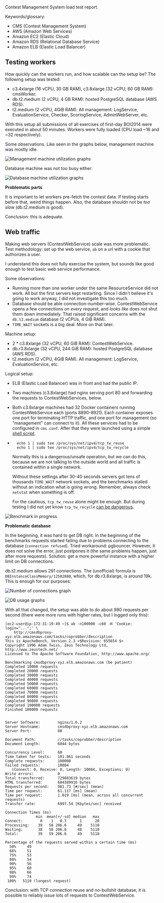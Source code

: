 Contest Management System load test report.

Keywords/glossary:

* CMS (Contest Management System)
* AWS (Amazon Web Services)
* Amazon EC2 (Elastic Cloud)
* Amazon RDS (Relational Database Service)
* Amazon ELB (Elastic Load Balancer)

Testing workers
---------------

How quickly can the workers run, and how scalable can the setup be? The
following setup was tested:

* c3.4xlarge (16 vCPU, 30 GB RAM), c3.8xlarge (32 vCPU, 60 GB RAM): cmsWorker.
* db.t2.medium (2 vCPU, 4 GB RAM): hosted PostgreSQL database (AWS RDS).
* t2.medium (2 vCPU, 4GiB RAM). All management: LogService,
  EvaluationService, Checker, ScoringService, AdminWebServer, etc.

With this setup all submissions of all exercises of first-day BOI2014 were
executed in about 50 minutes. Workers were fully loaded (CPU load ~16 and ~32
respectively).

Some observations. Like seen in the graphs below, management machine was mostly idle.

![Management machine utilization graphs](https://cloud.githubusercontent.com/assets/107720/4853135/3416cfbc-6083-11e4-8787-1c50850d4118.png)

Database machine was not too busy either:

![Database machine utilization graphs](https://cloud.githubusercontent.com/assets/107720/4853139/342328fc-6083-11e4-8eaa-73b79995c424.png)

**Problematic parts**

It is important to let workers pre-fetch the contest data. If testing starts
before that, weird things happen. Also, the database shouldn not be *too slow*
(db.t2.medium is good).

Conclusion: this is adequate.

Web traffic
-----------

Making web servers (ContestWebService) scale was more problematic. Test
methodology: set up the web service, ``ab`` on a url with a cookie that
authorizes a user.

I understand this does not fully exercise the system, but sounds like good
enough to test basic web service performance.

Some observations:

* Running more than one worker under the same ResourceService did not work.
  All but the first servers kept restarting. Since I didn't believe it's going
  to work anyway, I did not investigate this too much.
* Database should be able connection-number-wise. ContestWebService opens a few
  connections *on every request*, and *looks like* does not shut them down
  immediately. That raised significant concerns with the ``db.t2.medium`` database
  (2 vCPUs, 4 GiB RAM).
* ``TIME_WAIT`` sockets is a big deal. More on that later.

Machine setup:

* 2 * c3.8xlarge (32 vCPU, 60 GiB RAM): ContestWebService.
* db.r3.8xlarge (32 vCPU, 244 GiB RAM): hosted PostgreSQL database (AWS RDS).
* t2.medium (2 vCPU, 4GiB RAM). All management: LogService, EvaluationService, etc.

Logical setup:

* ELB (Elastic Load Balancer) was in front and had the public IP.
* Two machines (c3.8xlarge) had nginx serving port 80 and forwarding the
  requests to ContestWebServices, below.
* Both c3.8xlarge machines had 32 Docker containers running ContestWebService
  each (ports 8890-8921). Each container exposes one port for terminating HTTP
  traffic, and one port for management (so "management" can connect to it). All
  these services had to be configured in ``cms.conf``.  After that they were
  launched using a simple
  [shell script](https://github.com/Motiejus/cms_docker/blob/boi2014/dockers).
* ```
    echo 1 | sudo tee /proc/sys/net/ipv4/tcp_tw_reuse
    echo 1 | sudo tee /proc/sys/net/ipv4/tcp_tw_recycle
  ```
  Normally this is a dangerous/unsafe operation, but we can do this, because we
  are not talking to the outside world and all traffic is contained within a
  single network.

  Without these settings after 30-40 seconds servers got tens of thousands
  ``TIME_WAIT`` network sockets, and the benchmarks stalled without an
  indication what is going wrong. Remember, always check ``netstat`` when
  something is off.

  For the cautious, `tcp_tw_reuse` alone might be enough. But during testing I
  did not yet know `tcp_tw_recycle`
  [can be dangerous](http://kaivanov.blogspot.nl/2010/09/linux-tcp-tuning.html).

![Benchmark in progress](https://cloud.githubusercontent.com/assets/107720/4853138/3420d110-6083-11e4-8f45-370c86b53e8e.png)

**Problematic database**

In the beginning, it was hard to get DB right. In the beginning of the
benchmarks requests started failing due to problems connecting to the database
(``connection refused``). Tried workaround: pgbouncer. However, it does not
solve the error, just postpones it (the same problems happen, just after more
requests). Solution: get a more powerful instance with a higher limit on DB
connections.

db.t2.medium allows 291 connections. The (unofficial) formula is
`DBInstanceClassMemory/12582880`, which, for db.r3.8xlarge, is around 19k.
This is enough for our purposes:

![Number of connections graph](https://cloud.githubusercontent.com/assets/107720/4853137/341fc996-6083-11e4-8a72-1c7e2b1d55b7.png)

![DB usage graphs](https://cloud.githubusercontent.com/assets/107720/4853136/341d9aa4-6083-11e4-9f04-c14865be2afc.png)

With all that changed, the setup was able to do about 980 requests per second
(there were more runs with higher rates, but I logged only this):

```
[ec2-user@ip-172-31-19-49 ~]$ ab -n100000 -c60 -H 'Cookie: login="...";' \
    http://cmsdbproxy-xyz.elb.amazonaws.com/tasks/coprobber/description
This is ApacheBench, Version 2.3 <$Revision: 655654 $>
Copyright 1996 Adam Twiss, Zeus Technology Ltd, http://www.zeustech.net/
Licensed to The Apache Software Foundation, http://www.apache.org/

Benchmarking cmsdbproxy-xyz.elb.amazonaws.com (be patient)
Completed 10000 requests
Completed 20000 requests
Completed 30000 requests
Completed 40000 requests
Completed 50000 requests
Completed 60000 requests
Completed 70000 requests
Completed 80000 requests
Completed 90000 requests
Completed 100000 requests
Finished 100000 requests


Server Software:        nginx/1.6.2
Server Hostname:        cmsdbproxy-xyz.elb.amazonaws.com
Server Port:            80

Document Path:          //tasks/coprobber/description
Document Length:        6844 bytes

Concurrency Level:      60
Time taken for tests:   101.861 seconds
Complete requests:      100000
Failed requests:        10084
   (Connect: 0, Receive: 0, Length: 10084, Exceptions: 0)
Write errors:           0
Total transferred:      729883619 bytes
HTML transferred:       684389916 bytes
Requests per second:    981.73 [#/sec] (mean)
Time per request:       61.117 [ms] (mean)
Time per request:       1.019 [ms] (mean, across all concurrent requests)
Transfer rate:          6997.54 [Kbytes/sec] received

Connection Times (ms)
              min  mean[+/-sd] median   max
Connect:        0    1   0.7      1      20
Processing:    39   58 206.6     49    5110
Waiting:       38   58 206.6     48    5110
Total:         39   59 206.6     49    5110

Percentage of the requests served within a certain time (ms)
  50%     49
  66%     51
  75%     53
  80%     54
  90%     56
  95%     60
  98%     66
  99%     74
 100%   5110 (longest request)
```

Conclusion: with TCP connection reuse and no-bullshit database, it is possible
to reliably issue lots of requests to ContestWebService.
